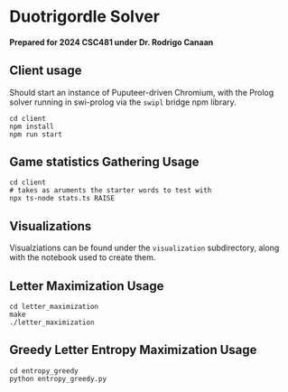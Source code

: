 # Duotrigordle Solver
#### Prepared for 2024 CSC481 under Dr. Rodrigo Canaan

## Client usage

Should start an instance of Puputeer-driven Chromium, with the Prolog solver
running in swi-prolog via the `swipl` bridge npm library. 

```shell
cd client
npm install
npm run start
```

## Game statistics Gathering Usage

```shell
cd client
# takes as aruments the starter words to test with
npx ts-node stats.ts RAISE
```

## Visualizations

Visualziations can be found under the `visualization` subdirectory, along with
the notebook used to create them.

## Letter Maximization Usage

```shell
cd letter_maximization
make
./letter_maximization
```

## Greedy Letter Entropy Maximization Usage

```shell
cd entropy_greedy
python entropy_greedy.py
```
